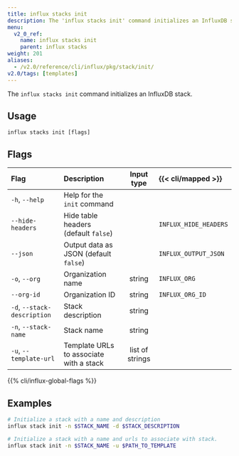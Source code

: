 ```yaml
---
title: influx stacks init
description: The 'influx stacks init' command initializes an InfluxDB stack.
menu:
  v2_0_ref:
    name: influx stacks init
    parent: influx stacks
weight: 201
aliases:
  - /v2.0/reference/cli/influx/pkg/stack/init/
v2.0/tags: [templates]
---
```


The `influx stacks init` command initializes an InfluxDB stack.

## Usage
```
influx stacks init [flags]
```

## Flags
| Flag                        | Description                             | Input type      | {{< cli/mapped >}}    |
|:----                        |:-----------                             |:----------:     |:------------------    |
| `-h`, `--help`              | Help for the `init` command             |                 |                       |
| `--hide-headers`            | Hide table headers (default `false`)    |                 | `INFLUX_HIDE_HEADERS` |
| `--json`                    | Output data as JSON (default `false`)   |                 | `INFLUX_OUTPUT_JSON`  |
| `-o`, `--org`               | Organization name                       | string          | `INFLUX_ORG`          |
| `--org-id`                  | Organization ID                         | string          | `INFLUX_ORG_ID`       |
| `-d`, `--stack-description` | Stack description                       | string          |                       |
| `-n`, `--stack-name`        | Stack name                              | string          |                       |
| `-u`, `--template-url`      | Template URLs to associate with a stack | list of strings |                       |

{{% cli/influx-global-flags %}}

## Examples
```sh
# Initialize a stack with a name and description
influx stack init -n $STACK_NAME -d $STACK_DESCRIPTION

# Initialize a stack with a name and urls to associate with stack.
influx stack init -n $STACK_NAME -u $PATH_TO_TEMPLATE
```
